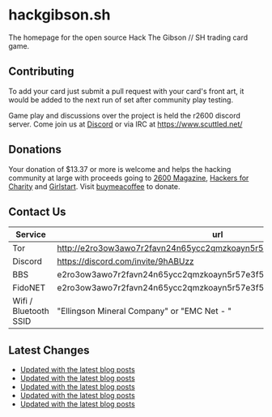 # hackgibson.sh
The homepage for the open source Hack The Gibson // SH trading card game.


## Contributing

To add your card just submit a pull request with your card's front art, it would be added to the next run of set after community play testing.

Game play and discussions over the project is held the r2600 discord server. Come join us at [Discord](https://discord.com/invite/9hABUzz) or via IRC at https://www.scuttled.net/


## Donations

Your donation of $13.37 or more is welcome and helps the hacking community at large with proceeds going to [2600 Magazine](https://2600.com/), [Hackers for Charity](https://hackersforcharity.org) and [Girlstart](https://girlstart.org).  Visit [buymeacoffee](https://www.buymeacoffee.com/hackgibson.sh) to donate.


## Contact Us

Service | url
-|-
Tor | http://e2ro3ow3awo7r2favn24n65ycc2qmzkoayn5r57e3f56nvjwdcgg32ad.onion
Discord | https://discord.com/invite/9hABUzz
BBS | e2ro3ow3awo7r2favn24n65ycc2qmzkoayn5r57e3f56nvjwdcgg32ad.onion:23
FidoNET | e2ro3ow3awo7r2favn24n65ycc2qmzkoayn5r57e3f56nvjwdcgg32ad.onion:24554
Wifi / Bluetooth SSID | "Ellingson Mineral Company" or "EMC Net - <fidonet address>"

## Latest Changes
<!-- BLOG-POST-LIST:START -->
- [Updated with the latest blog posts](https://github.com/DFW2600/hackgibson.sh/commit/1295324be2f28d91171a34d7157532f8726acf97)
- [Updated with the latest blog posts](https://github.com/DFW2600/hackgibson.sh/commit/ec8abb3da40629c725d1beeb1d74e0c92d4cb1ac)
- [Updated with the latest blog posts](https://github.com/DFW2600/hackgibson.sh/commit/3ecd3f8218ed63112b189b18ea0db50a993b46a0)
- [Updated with the latest blog posts](https://github.com/DFW2600/hackgibson.sh/commit/a9c626140373a398701a8ba7724dfc21b6592e47)
- [Updated with the latest blog posts](https://github.com/DFW2600/hackgibson.sh/commit/bab7f7b3a99cab7e42a36a2a75d9c62b94508e65)
<!-- BLOG-POST-LIST:END -->
